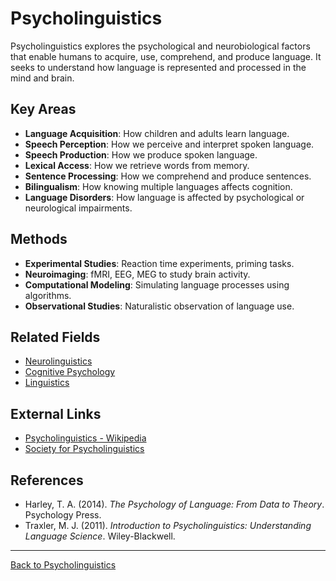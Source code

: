 # Psycholinguistics

Psycholinguistics explores the psychological and neurobiological factors that enable humans to acquire, use, comprehend, and produce language. It seeks to understand how language is represented and processed in the mind and brain.

## Key Areas

- **Language Acquisition**: How children and adults learn language.
- **Speech Perception**: How we perceive and interpret spoken language.
- **Speech Production**: How we produce spoken language.
- **Lexical Access**: How we retrieve words from memory.
- **Sentence Processing**: How we comprehend and produce sentences.
- **Bilingualism**: How knowing multiple languages affects cognition.
- **Language Disorders**: How language is affected by psychological or neurological impairments.

## Methods

- **Experimental Studies**: Reaction time experiments, priming tasks.
- **Neuroimaging**: fMRI, EEG, MEG to study brain activity.
- **Computational Modeling**: Simulating language processes using algorithms.
- **Observational Studies**: Naturalistic observation of language use.



## Related Fields

- [Neurolinguistics](Advanced/Neurolinguistics.md)
- [Cognitive Psychology](../../Cognitive-Psychology/README.md)
- [Linguistics](../README.md)

## External Links

- [Psycholinguistics - Wikipedia](https://en.wikipedia.org/wiki/Psycholinguistics)
- [Society for Psycholinguistics](https://www.psycholinguistics.org/)

## References

- Harley, T. A. (2014). *The Psychology of Language: From Data to Theory*. Psychology Press.
- Traxler, M. J. (2011). *Introduction to Psycholinguistics: Understanding Language Science*. Wiley-Blackwell.

---

[Back to Psycholinguistics](README.md)
